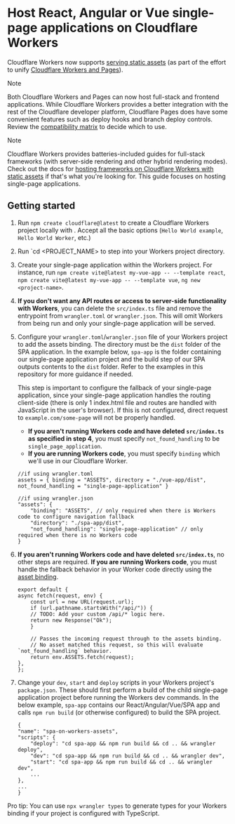 # Host React, Angular or Vue single-page applications on Cloudflare Workers

Cloudflare Workers now supports [serving static assets](https://developers.cloudflare.com/workers/static-assets/) (as part of the effort to unify [Cloudflare Workers and Pages](https://blog.cloudflare.com/pages-and-workers-are-converging-into-one-experience/)).

> [!NOTE]  
> Both Cloudflare Workers and Pages can now host full-stack and frontend applications. While Cloudflare Workers provides a better integration with the rest of the Cloudflare developer platform, Cloudflare Pages does have some convenient features such as deploy hooks and branch deploy controls. Review the [compatibility matrix](https://developers.cloudflare.com/workers/static-assets/compatibility-matrix/) to decide which to use.

> [!NOTE]  
> Cloudflare Workers provides batteries-included guides for full-stack frameworks (with server-side rendering and other hybrid rendering modes). Check out the docs for [hosting frameworks on Cloudflare Workers with static assets](https://developers.cloudflare.com/workers/frameworks/) if that's what you're looking for. This guide focuses on hosting single-page applications.

## Getting started

1. Run `npm create cloudflare@latest` to create a Cloudflare Workers project locally with . Accept all the basic options (`Hello World example`, `Hello World Worker`, etc.)

2. Run `cd <PROJECT_NAME> to step into your Workers project directory.

3. Create your single-page application within the Workers project. For instance, run `npm create vite@latest my-vue-app -- --template react`, `npm create vite@latest my-vue-app -- --template vue`, `ng new <project-name>`.

4. **If you don't want any API routes or access to server-side functionality with Workers**, you can delete the `src/index.ts` file and remove the entrypoint from `wrangler.toml` or `wrangler.json`. This will omit Workers from being run and only your single-page application will be served.

5. Configure your `wrangler.toml`/`wrangler.json` file of your Workers project to add the assets binding. The directory must be the `dist` folder of the SPA application. In the example below, `spa-app` is the folder containing our single-page application project and the build step of our SPA outputs contents to the `dist` folder. Refer to the examples in this repository for more guidance if needed.

   This step is important to configure the fallback of your single-page application, since your single-page application handles the routing client-side (there is only 1 index.html file and routes are handled with JavaScript in the user's browser). If this is not configured, direct request to `example.com/some-page` will not be properly handled.

   - **If you aren't running Workers code and have deleted `src/index.ts` as specified in step 4**, you must specify `not_found_handling` to be `single_page_application`.
   - **If you are running Workers code**, you must specify `binding` which we'll use in our Cloudflare Worker.

   ```
   //if using wrangler.toml
   assets = { binding = "ASSETS", directory = "./vue-app/dist", not_found_handling = "single-page-application" }

   //if using wrangler.json
   "assets": {
       "binding": "ASSETS", // only required when there is Workers code to configure navigation fallback
       "directory": "./spa-app/dist",
       "not_found_handling": "single-page-application" // only required when there is no Workers code
   }
   ```

6. **If you aren't running Workers code and have deleted `src/index.ts`**, no other steps are required. **If you are running Workers code**, you must handle the fallback behavior in your Worker code directly using the [asset binding](https://developers.cloudflare.com/workers/static-assets/binding/#runtime-api-reference).

   ```
   export default {
   async fetch(request, env) {
       const url = new URL(request.url);
       if (url.pathname.startsWith("/api/")) {
       // TODO: Add your custom /api/* logic here.
       return new Response("Ok");
       }

       // Passes the incoming request through to the assets binding.
       // No asset matched this request, so this will evaluate `not_found_handling` behavior.
       return env.ASSETS.fetch(request);
   },
   };
   ```

7. Change your `dev`, `start` and `deploy` scripts in your Workers project's `package.json`. These should first perform a build of the child single-page application project before running the Workers dev commands. In the below example, `spa-app` contains our React/Angular/Vue/SPA app and calls `npm run build` (or otherwise configured) to build the SPA project.

   ```
   {
   "name": "spa-on-workers-assets",
   "scripts": {
       "deploy": "cd spa-app && npm run build && cd .. && wrangler deploy",
       "dev": "cd spa-app && npm run build && cd .. && wrangler dev",
       "start": "cd spa-app && npm run build && cd .. && wrangler dev",
       ...
   },
   ...
   }
   ```

Pro tip: You can use `npx wrangler types` to generate types for your Workers binding if your project is configured with TypeScript.
